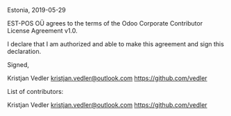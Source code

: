 Estonia, 2019-05-29

EST-POS OÜ agrees to the terms of the Odoo Corporate Contributor License
Agreement v1.0.

I declare that I am authorized and able to make this agreement and sign this
declaration.

Signed,

Kristjan Vedler kristjan.vedler@outlook.com https://github.com/vedler

List of contributors:

Kristjan Vedler kristjan.vedler@outlook.com https://github.com/vedler